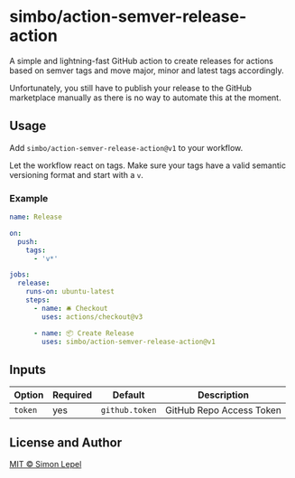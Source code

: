 # simbo/action-semver-release-action

A simple and lightning-fast GitHub action to create releases for actions based
on semver tags and move major, minor and latest tags accordingly.

Unfortunately, you still have to publish your release to the GitHub marketplace
manually as there is no way to automate this at the moment.

## Usage

Add `simbo/action-semver-release-action@v1` to your workflow.

Let the workflow react on tags. Make sure your tags have a valid semantic
versioning format and start with a `v`.

### Example

```yml
name: Release

on:
  push:
    tags:
      - 'v*'

jobs:
  release:
    runs-on: ubuntu-latest
    steps:
      - name: 🛎 Checkout
        uses: actions/checkout@v3

      - name: 📦 Create Release
        uses: simbo/action-semver-release-action@v1
```

## Inputs

| Option  | Required | Default        | Description              |
| ------- | -------- | -------------- | ------------------------ |
| `token` | yes      | `github.token` | GitHub Repo Access Token |

## License and Author

[MIT &copy; Simon Lepel](http://simbo.mit-license.org/)
